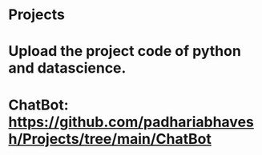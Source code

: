 # Projects
# Upload the project code of python and datascience.
# ChatBot: https://github.com/padhariabhavesh/Projects/tree/main/ChatBot
